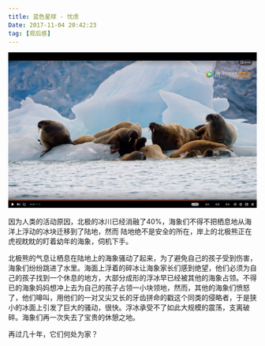 ```yaml
---
title: 蓝色星球 - 忧虑
Date: 2017-11-04 20:42:23
tag: [观后感]
---
```

![blue planet](./Jietu20190831-200511@2x.jpg)

因为人类的活动原因，北极的冰川已经消融了40%，海象们不得不把栖息地从海洋上浮动的冰块迁移到了陆地，然而 陆地绝不是安全的所在，岸上的北极熊正在虎视眈眈的盯着幼年的海象，伺机下手。

<!-- more -->

北极熊的气息让栖息在陆地上的海象骚动了起来，为了避免自己的孩子受到伤害，海象们纷纷跳进了水里。海面上浮着的碎冰让海象家长们感到绝望，他们必须为自己的孩子找到一个休息的地方，大部分成形的浮冰早已经被其他的海象占领。不得已的海象妈妈想冲上去为自己的孩子占领一小块领地，然而，其他的海象们愤怒了，他们嗥叫，用他们的一对又尖又长的牙齿拼命的戳这个同类的侵略者，于是狭小的冰面上引发了巨大的骚动，很快。浮冰承受不了如此大规模的震荡，支离破碎。海象们再一次失去了宝贵的休憩之地。

再过几十年，它们何处为家？